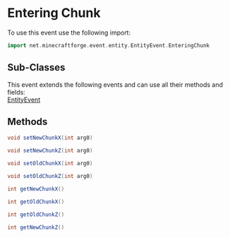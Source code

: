 # Entering Chunk

To use this event use the following import:
```groovy
import net.minecraftforge.event.entity.EntityEvent.EnteringChunk
```

## Sub-Classes
This event extends the following events and can use all their methods and fields: <br>
[EntityEvent](../entity_event/entity_event.md)

## Methods
```groovy
void setNewChunkX(int arg0)
```

```groovy
void setNewChunkZ(int arg0)
```

```groovy
void setOldChunkX(int arg0)
```

```groovy
void setOldChunkZ(int arg0)
```

```groovy
int getNewChunkX()
```

```groovy
int getOldChunkX()
```

```groovy
int getOldChunkZ()
```

```groovy
int getNewChunkZ()
```
